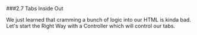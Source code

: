###2.7  Tabs Inside Out

We just learned that cramming a bunch of logic into our HTML is kinda bad. Let's start the Right Way with a Controller which will control our tabs.


